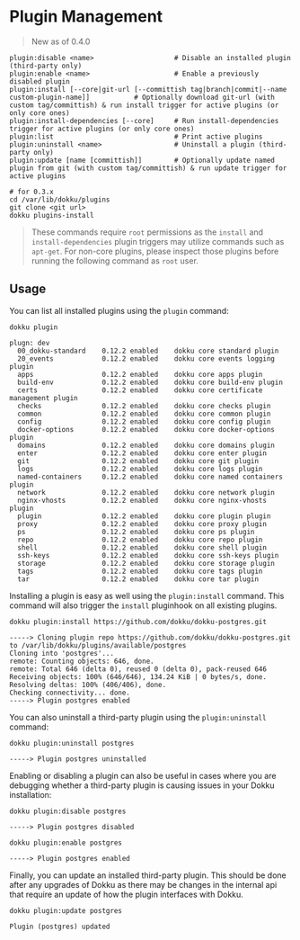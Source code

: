# Plugin Management

> New as of 0.4.0

```
plugin:disable <name>                    # Disable an installed plugin (third-party only)
plugin:enable <name>                     # Enable a previously disabled plugin
plugin:install [--core|git-url [--committish tag|branch|commit|--name custom-plugin-name]]           # Optionally download git-url (with custom tag/committish) & run install trigger for active plugins (or only core ones)
plugin:install-dependencies [--core]     # Run install-dependencies trigger for active plugins (or only core ones)
plugin:list                              # Print active plugins
plugin:uninstall <name>                  # Uninstall a plugin (third-party only)
plugin:update [name [committish]]        # Optionally update named plugin from git (with custom tag/committish) & run update trigger for active plugins
```

```shell
# for 0.3.x
cd /var/lib/dokku/plugins
git clone <git url>
dokku plugins-install
```

> These commands require `root` permissions as the `install` and `install-dependencies` plugin triggers may utilize commands such as `apt-get`. For non-core plugins, please inspect those plugins before running the following command as `root` user.

## Usage

You can list all installed plugins using the `plugin` command:

```shell
dokku plugin
```

```
plugn: dev
  00_dokku-standard    0.12.2 enabled    dokku core standard plugin
  20_events            0.12.2 enabled    dokku core events logging plugin
  apps                 0.12.2 enabled    dokku core apps plugin
  build-env            0.12.2 enabled    dokku core build-env plugin
  certs                0.12.2 enabled    dokku core certificate management plugin
  checks               0.12.2 enabled    dokku core checks plugin
  common               0.12.2 enabled    dokku core common plugin
  config               0.12.2 enabled    dokku core config plugin
  docker-options       0.12.2 enabled    dokku core docker-options plugin
  domains              0.12.2 enabled    dokku core domains plugin
  enter                0.12.2 enabled    dokku core enter plugin
  git                  0.12.2 enabled    dokku core git plugin
  logs                 0.12.2 enabled    dokku core logs plugin
  named-containers     0.12.2 enabled    dokku core named containers plugin
  network              0.12.2 enabled    dokku core network plugin
  nginx-vhosts         0.12.2 enabled    dokku core nginx-vhosts plugin
  plugin               0.12.2 enabled    dokku core plugin plugin
  proxy                0.12.2 enabled    dokku core proxy plugin
  ps                   0.12.2 enabled    dokku core ps plugin
  repo                 0.12.2 enabled    dokku core repo plugin
  shell                0.12.2 enabled    dokku core shell plugin
  ssh-keys             0.12.2 enabled    dokku core ssh-keys plugin
  storage              0.12.2 enabled    dokku core storage plugin
  tags                 0.12.2 enabled    dokku core tags plugin
  tar                  0.12.2 enabled    dokku core tar plugin
```

Installing a plugin is easy as well using the `plugin:install` command. This command will also trigger the `install` pluginhook on all existing plugins.

```shell
dokku plugin:install https://github.com/dokku/dokku-postgres.git
```

```
-----> Cloning plugin repo https://github.com/dokku/dokku-postgres.git to /var/lib/dokku/plugins/available/postgres
Cloning into 'postgres'...
remote: Counting objects: 646, done.
remote: Total 646 (delta 0), reused 0 (delta 0), pack-reused 646
Receiving objects: 100% (646/646), 134.24 KiB | 0 bytes/s, done.
Resolving deltas: 100% (406/406), done.
Checking connectivity... done.
-----> Plugin postgres enabled
```

You can also uninstall a third-party plugin using the `plugin:uninstall` command:

```shell
dokku plugin:uninstall postgres
```

```
-----> Plugin postgres uninstalled
```

Enabling or disabling a plugin can also be useful in cases where you are debugging whether a third-party plugin is causing issues in your Dokku installation:

```shell
dokku plugin:disable postgres
```

```
-----> Plugin postgres disabled
```

```shell
dokku plugin:enable postgres
```

```
-----> Plugin postgres enabled
```

Finally, you can update an installed third-party plugin. This should be done after any upgrades of Dokku as there may be changes in the internal api that require an update of how the plugin interfaces with Dokku.

```shell
dokku plugin:update postgres
```

```
Plugin (postgres) updated
```
